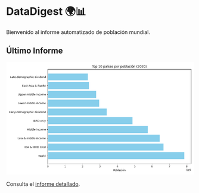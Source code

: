 # DataDigest 🌍📊

Bienvenido al informe automatizado de población mundial.

## Último Informe

![Gráfico de población](../output/plots/top10_population.png)

Consulta el [informe detallado](../output/reports/report.md).

